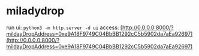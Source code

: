 # miladydrop
run ui: `python3 -m http.server -d ui`
access: [http://0.0.0.0:8000/?mildayDropAddress=0xe9A18F9749C04BbBB1292cC5b5902da7aEa92697](http://0.0.0.0:8000/?mildayDropAddress=0xe9A18F9749C04BbBB1292cC5b5902da7aEa92697)